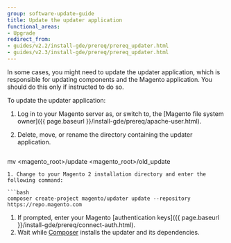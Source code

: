 ```yaml
---
group: software-update-guide
title: Update the updater application
functional_areas:
- Upgrade
redirect_from:
- guides/v2.2/install-gde/prereq/prereq_updater.html
- guides/v2.3/install-gde/prereq/prereq_updater.html
---
```


In some cases, you might need to update the updater application, which is responsible for updating components and the Magento application. You should do this only if instructed to do so.

To update the updater application:

1. Log in to your Magento server as, or switch to, the [Magento file system owner]({{ page.baseurl }}/install-gde/prereq/apache-user.html).
1. Delete, move, or rename the directory containing the updater application.

   ```bash
  mv <magento_root>/update <magento_root>/old_update
  ```
1. Change to your Magento 2 installation directory and enter the following command:

  ```bash
  composer create-project magento/updater update --repository https://repo.magento.com
  ```

1. If prompted, enter your Magento [authentication keys]({{ page.baseurl }}/install-gde/prereq/connect-auth.html).
1. Wait while [Composer](https://glossary.magento.com/composer) installs the updater and its dependencies.
